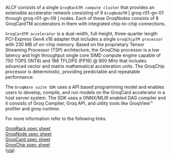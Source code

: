 
ALCF consists of a single `GroqRackTM compute cluster` that provides an extensible accelerator network consisting of 9 `GroqNodeTM` [ groq-r01-gn-01 through groq-r01-gn-09 ] nodes. Each of these GroqNodes consists of 8 GroqCardTM accelerators in them with integrated chip-to-chip connections.

`GroqCardTM accelerator` is a dual-width, full-height, three-quarter length PCI-Express Gen4 x16 adapter that includes a single `GroqChipTM processor` with 230 MB of on-chip memory. Based on the proprietary Tensor Streaming Processor (TSP) architecture, the GroqChip processor is a low latency and high throughput single core SIMD compute engine capable of 750 TOPS (INT8) and 188 TFLOPS (FP16) @ 900 MHz that includes advanced vector and matrix mathematical acceleration units.  The GroqChip processor is deterministic, providing predictable and repeatable performance. 

The `GroqWare suite SDK` uses a API based programming model and enables users to develop, compile, and run models on the GroqCard accelerator in a host server system. The SDK uses a ONNX/MLIR enabled DAG compiler and it consists of Groq Compiler, Groq API, and utility tools like GroqView™ profiler and groq-runtime. 


<!--- The GroqRack 42U compute cluster has ---> <!--9 GroqNode servers, and --> <!--- 9 compute nodes (GroqNodes) named sequentially from groq-r01-gn-01 to groq-r01-gn-09.---> <!--and 1 redudant node (groq-r01-gn-09)--> <!---Each GroqNode has 2 AMD EPYCTM 7313 processors, a total of 1TB of DRAM, and 8 GroqCard accelerators, with integrated chip-to-chip connections. --->


For more information refer to the following links:

[GroqRack spec sheet](https://groq.com/wp-content/uploads/2022/10/GroqRack%E2%84%A2-Compute-Cluster-Product-Brief-v1.0.pdf)<br>
[GroqNode spec sheet](https://groq.com/wp-content/uploads/2022/10/GroqNode%E2%84%A2-Server-GN1-B8C-Product-Brief-v1.5.pdf)<br>
[GroqCard spec sheet](https://groq.com/wp-content/uploads/2022/10/GroqCard%E2%84%A2-Accelerator-Product-Brief-v1.5-.pdf)<br>
[GroqChip spec sheet](https://groq.com/wp-content/uploads/2022/10/GroqChip%E2%84%A2-Processor-Product-Brief-v1.5.pdf)<br>
([via](https://groq.com/docs/))
